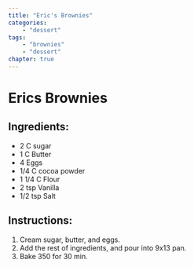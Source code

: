 ```yaml
---
title: "Eric's Brownies"
categories:
    - "dessert"
tags: 
    - "brownies"
    - "dessert"
chapter: true
---
```

# Erics Brownies

## Ingredients:

- 2 C sugar
- 1 C Butter
- 4 Eggs
- 1/4 C cocoa powder
- 1 1/4 C Flour
- 2 tsp Vanilla
- 1/2 tsp Salt

## Instructions:

1. Cream sugar, butter, and eggs. 
2. Add the rest of ingredients, and pour into 9x13 pan. 
3. Bake 350 for 30 min.
